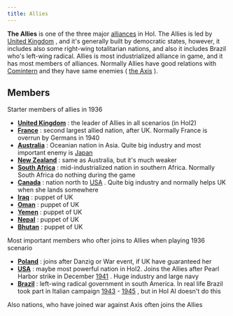 ```yaml
---
title: Allies
---
```

 **The Allies** is one of the three major [alliances](/wiki/index.php?title=Alliance&action=edit&redlink=1 "Alliance (page does not exist)") in HoI. The Allies is led by [United Kingdom](/wiki/United_Kingdom "United Kingdom") , and it's generally built by democratic states, however, it includes also some right-wing totalitarian nations, and also it includes Brazil who's left-wing radical. Allies is most industrialized alliance in game, and it has most members of alliances. Normally Allies have good relations with [Comintern](/wiki/The_Comintern "The Comintern") and they have same enemies ( [the Axis](/wiki/The_Axis "The Axis") ).

Members
-------

Starter members of allies in 1936

*   **[United Kingdom](/wiki/United_Kingdom "United Kingdom")** : the leader of Allies in all scenarios (in HoI2)
*   **[France](/wiki/France "France")** : second largest allied nation, after UK. Normally France is overrun by Germans in 1940
*   **[Australia](/wiki/Australia "Australia")** : Oceanian nation in Asia. Quite big industry and most important enemy is [Japan](/wiki/Japan "Japan")
*   **[New Zealand](/wiki/New_Zealand "New Zealand")** : same as Australia, but it's much weaker
*   **[South Africa](/wiki/South_Africa "South Africa")** : mid-industrialized nation in southern Africa. Normally South Africa do nothing during the game
*   **[Canada](/wiki/Canada "Canada")** : nation north to [USA](/wiki/USA "USA") . Quite big industry and normally helps UK when she lands somewhere
*   **[Iraq](/wiki/Iraq "Iraq")** : puppet of UK
*   **[Oman](/wiki/index.php?title=Oman&action=edit&redlink=1 "Oman (page does not exist)")** : puppet of UK
*   **[Yemen](/wiki/index.php?title=Yemen&action=edit&redlink=1 "Yemen (page does not exist)")** : puppet of UK
*   **[Nepal](/wiki/index.php?title=Nepal&action=edit&redlink=1 "Nepal (page does not exist)")** : puppet of UK
*   **[Bhutan](/wiki/Bhutan "Bhutan")** : puppet of UK

Most important members who ofter joins to Allies when playing 1936 scenario

*   **[Poland](/wiki/Poland "Poland")** : joins after Danzig or War event, if UK have guaranteed her
*   **[USA](/wiki/USA "USA")** : maybe most powerful nation in HoI2. Joins the Allies after Pearl Harbor strike in December [1941](/wiki/index.php?title=1941&action=edit&redlink=1 "1941 (page does not exist)") . Huge industry and large navy
*   **[Brazil](/wiki/Brazil "Brazil")** : left-wing radical government in south America. In real life Brazil took part in Italian campaign [1943](/wiki/index.php?title=1943&action=edit&redlink=1 "1943 (page does not exist)") \- [1945](/wiki/index.php?title=1945&action=edit&redlink=1 "1945 (page does not exist)") , but in HoI AI doesn't do this

Also nations, who have joined war against Axis often joins the Allies